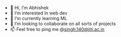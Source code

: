 - 👋 Hi, I’m Abhishek
- 👀 I’m interested in web dev
- 🌱 I’m currently learning ML
- 💞️ I’m looking to collaborate on all sorts of projects
- 📫 Feel free to ping me @singh.140@iitj.ac.in

<!---
gunnmetall/gunnmetall is a ✨ special ✨ repository because its `README.md` (this file) appears on your GitHub profile.
You can click the Preview link to take a look at your changes.
--->
